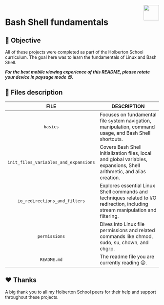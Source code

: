 <img  height="50px" align="right" src="https://apply.holbertonschool.com/holberton-logo.png">

# Bash Shell fundamentals

## 📝 Objective

All of these projects were completed as part of the Holberton School curriculum. The goal here was to learn the fundamentals of Linux and Bash Shell.

***For the best mobile viewing experience of this README, please rotate your device in paysage mode 😊.***

## 📂 Files description

| **FILE**                              | **DESCRIPTION**                                                                                                                 |
| :-----------------------------------: | ------------------------------------------------------------------------------------------------------------------------------- |
| `basics`                              | Focuses on fundamental file system navigation, manipulation, command usage, and Bash Shell shortcuts.                           |
| `init_files_variables_and_expansions` | Covers Bash Shell initialization files, local and global variables, expansions, Shell arithmetic, and alias creation.           |
| `io_redirections_and_filters`         | Explores essential Linux Shell commands and techniques related to I/O redirection, including stream manipulation and filtering. |
| `permissions`                         | Dives into Linux file permissions and related commands like chmod, sudo, su, chown, and chgrp.                                  |
| `README.md`                           | The readme file you are currently reading :wink:.                                                                               |

## ♥️ Thanks

A big thank you to all my Holberton School peers for their help and support throughout these projects.
